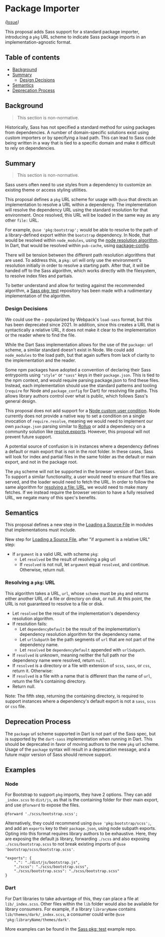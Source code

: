 # Package Importer

*([Issue](https://github.com/sass/sass/issues/2739))*

This proposal adds Sass support for a standard package importer, introducing a
`pkg` URL scheme to indicate Sass package imports in an implementation-agnostic
format.

## Table of contents

* [Background](#background)
* [Summary](#summary)
  * [Design Decisions](#design-decisions)
* [Semantics](#semantics)
* [Deprecation Process](#deprecation-process)

## Background

> This section is non-normative.

Historically, Sass has not specified a standard method for using packages from
dependencies. A number of domain-specific solutions exist using custom importers
or by specifying a load path. This can lead to Sass code being written in a way
that is tied to a specific domain and make it difficult to rely on dependencies.

## Summary

> This section is non-normative.

Sass users often need to use styles from a dependency to customize an existing
theme or access styling utilities.

This proposal defines a `pkg` URL scheme for usage with `@use` that directs an
implementation to resolve a URL within a dependency. The implementation will
resolve the dependency URL using the standard resolution for that environment.
Once resolved, this URL will be loaded in the same way as any other `file:` URL.

For example, `@use 'pkg:bootstrap';` would be able to resolve to the path of a
library-defined export within the `bootstrap` dependency. In Node, that would be
resolved within `node_modules`, using the [node resolution algorithm]. In Dart,
that would be resolved within `pub-cache`, using [package-config].

[node resolution algorithm]: https://nodejs.org/api/packages.html
[package-config]: https://pub.dev/packages/package_config

There will be tension between the different path resolution algorithms that are
used. To address this, a `pkg:` url will only use the environment's resolution
initially in order to resolve a starting path. After that, it will be handed off
to the Sass algorithm, which works directly with the filesystem, to resolve
index files and partials.

To better understand and allow for testing against the recommended algorithm, a
[Sass pkg: test] repository has been made with a rudimentary implementation of
the algorithm.

[Sass pkg: test]: https://github.com/oddbird/sass-pkg-test

### Design Decisions

We could use the `~` popularized by Webpack's `load-sass` format, but this has
been deprecated since 2021. In addition, since this creates a URL that is
syntactically a relative URL, it does not make it clear to the implementation or
the reader where to find the file.

While the Dart Sass implementation allows for the use of the `package:` url
scheme, a similar standard doesn't exist in Node. We could add `node_modules` to
the load path, but that again suffers from lack of clarity to the implementation
and the reader.

Some npm packages have adopted a convention of declaring their Sass entrypoints
using `"style"` or `"sass"` keys in their `package.json`. This is tied to the
npm context, and would require parsing package.json to find these files.
Instead, each implementation should use the standard patterns and tooling
(`require` for Node and `package_config` for Dart) for resolving file paths.
This allows library authors control over what is public, which follows Sass's
general design.

This proposal does not add support for a [Node custom user condition]. Node
currently does not provide a native way to set a condition on a single
invocation of `require.resolve`, meaning we would need to implement our own
`package.json` parsing similar to [Rollup] or add a dependency on a community
solution like [resolve.exports]. However, this proposal will not prevent future
support.

[Node custom user condition]: https://nodejs.org/api/packages.html#community-conditions-definitions
[Rollup]: https://github.com/rollup/plugins/blob/master/packages/node-resolve/src/package/resolvePackageExports.js
[resolve.exports]: https://github.com/lukeed/resolve.exports

A potential source of confusion is in instances where a dependency defines a
default or main export that is not in the root folder. In these cases, Sass will
look for index and partial files in the same folder as the default or main
export, and not in the package root.

The `pkg` scheme will not be supported in the browser version of Dart Sass. To
support a similar functionality, a user would need to ensure that files are
served, and the loader would need to fetch the URL. In order to follow the same
algorithm for [resolving a file: URL], we would need to make many fetches. If we
instead require the browser version to have a fully resolved URL, we negate many
of this spec's benefits.

[resolving a file: URL]: ../spec/modules.md#resolving-a-file-url

## Semantics

This proposal defines a new step in the [Loading a Source File] in modules that
implementations must include.

New step for [Loading a Source File], after "if argument is a relative URL"
step:

- If `argument` is a valid URL with scheme `pkg`:
  - Let `resolved` be the result of resolving a pkg url
  - If `resolved` is not null, let `argument` equal `resolved`, and continue.
    Otherwise, return null.

[Loading a Source File]: ../spec/modules.md#loading-a-source-file

### Resolving a `pkg`: URL

This algorithm takes a URL, `url`, whose `scheme` must be `pkg` and returns
either another URL of a file or directory on disk, or null. At this point, the
URL is not guaranteed to resolve to a file or disk.

- Let `resolved` be the result of the implementation's dependency resolution
  algorithm.
- If resolution fails:
  - Let `dependencyDefault` be the result of the implementation's dependency
    resolution algorithm for the dependency name.
  - Let `urlSubpath` be the path segments of `url` that are not part of the
    dependency name.
  - Let `resolved` be `dependencyDefault` appended with `urlSubpath`.
- If `resolved` is unknown, meaning neither the full path nor the dependency
  name were resolved, return `null`.
- If `resolved` is a directory or a file with extension of `scss`, `sass`, or
  `css`, return it. Otherwise:
- If `resolved` is a file with a name that is different than the name of `url`,
  return the file's containing directory.
- Return null.

Note: The fifth step, returning the containing directory, is required to support
instances where a dependency's default export is not a `sass`, `scss` or `css`
file.

[Loading a Module]: ../spec/modules.md#loading-a-source-file

## Deprecation Process

The `package` url scheme supported in Dart is not part of the Sass spec, but is
supported by the `dart-sass` implementation when running in Dart. This should be
deprecated in favor of moving authors to the new `pkg` url scheme. Usage of the
`package` syntax will result in a deprecation message, and a future major
version of Sass should remove support.

## Examples

### Node

For Bootstrap to support `pkg` imports, they have 2 options. They can add
`_index.scss` to `dist/js`, as that is the containing folder for their main
export, and use `@forward` to expose the files.

```
@forward './scss/bootstrap.scss';
```

Alternatively, they could recommend using `@use 'pkg:bootstrap/scss';`, and add
an `exports` key to their `package.json`, using node subpath exports. Opting
into this format requires library authors to be exhaustive. Here, they are
exposing the default js library, forwarding `./scss` and also exposing
`./scss/bootstrap.scss` to not break existing imports of `@use
'bootstrap/scss/bootstrap.scss'`.

```
"exports": {
    ".": "./dist/js/bootstrap.js",
    "./scss": "./scss/bootstrap.scss",
    "./scss/bootstrap.scss": "./scss/bootstrap.scss"
}
```

### Dart

For Dart libraries to take advantage of this, they can place a file at
`lib/_index.scss`. Other files within the `lib` folder would also be available
for library consumers. For example, if a library `libraryName` contains
`lib/themes/dark/_index.scss`, a consumer could write `@use
'pkg:libraryName/themes/dark'`.

More examples can be found in the  [Sass pkg: test] example repo.

[Sass pkg: test]: https://github.com/oddbird/sass-pkg-test
